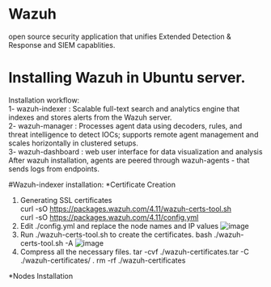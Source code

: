 # Wazuh
open source security application that unifies Extended Detection & Response and SIEM capablities. 

# Installing Wazuh in Ubuntu server.
Installation workflow:  
1- wazuh-indexer : Scalable full-text search and analytics engine that indexes and stores alerts from the Wazuh server.  
2- wazuh-manager : Processes agent data using decoders, rules, and threat intelligence to detect IOCs; supports remote agent management and scales horizontally in clustered setups.  
3- wazuh-dashboard : web user interface for data visualization and analysis  
After wazuh installation, agents are peered through wazuh-agents - that sends logs from endpoints.  

#Wazuh-indexer installation:
*Certificate Creation
1. Generating SSL certificates  
curl -sO https://packages.wazuh.com/4.11/wazuh-certs-tool.sh  
curl -sO https://packages.wazuh.com/4.11/config.yml  
2. Edit ./config.yml and replace the node names and IP values
![image](https://github.com/user-attachments/assets/5ebf72f0-a1d1-4058-acbb-1629c4089c7c)
3. Run ./wazuh-certs-tool.sh to create the certificates.
bash ./wazuh-certs-tool.sh -A
![image](https://github.com/user-attachments/assets/ccc9121a-609b-4998-91ab-1a9a55c98c49)
4. Compress all the necessary files.
tar -cvf ./wazuh-certificates.tar -C ./wazuh-certificates/ .
rm -rf ./wazuh-certificates

*Nodes Installation




